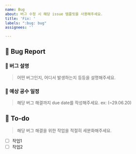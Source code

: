 ```yaml
---
name: Bug
about: 버그 수정 시 해당 issue 템플릿을 사용해주세요.
title: 'Fix: '
labels: ":bug: bug"
assignees: ''

---
```


## 🐛 Bug Report  

### 📌 버그 설명  

> 어떤 버그인지, 어디서 발생하는지 등등을 설명해주세요.

### 📅 예상 공수 일정

> 해당 버그 해결까지 due date를 작성해주세요. 
ex: (~29.06.20)

## 🌿  To-do

> 해당 버그 해결을 위한 작업을 적절히 세분화해주세요.

- [ ] 작업1
- [ ] 작업2
